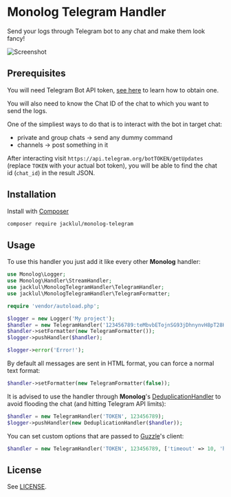 # Monolog Telegram Handler

Send your logs through Telegram bot to any chat and make them look fancy!

![Screenshot](https://i.imgur.com/ISWxisv.jpg)

## Prerequisites

You will need Telegram Bot API token, [see here](https://core.telegram.org/bots#creating-a-new-bot) to learn how to obtain one. 

You will also need to know the Chat ID of the chat to which you want to send the logs.
 
One of the simpliest ways to do that is to interact with the bot in target chat:
- private and group chats -> send any dummy command
- channels -> post something in it

After interacting visit `https://api.telegram.org/botTOKEN/getUpdates` (replace `TOKEN` with your actual bot token), you will be able to find the chat id (`chat_id`) in the result JSON.

## Installation

Install with [Composer](https://github.com/composer/composer)

```bash
composer require jacklul/monolog-telegram
```

## Usage

To use this handler you just add it like every other **Monolog** handler:

```php
use Monolog\Logger;
use Monolog\Handler\StreamHandler;
use jacklul\MonologTelegramHandler\TelegramHandler;
use jacklul\MonologTelegramHandler\TelegramFormatter;

require 'vendor/autoload.php';

$logger = new Logger('My project');
$handler = new TelegramHandler('123456789:teMbvbETojnSG93jDhnynvH8pT28H9TIB1h', 987654321, Logger::ERROR);
$handler->setFormatter(new TelegramFormatter());
$logger->pushHandler($handler);

$logger->error('Error!');
```

By default all messages are sent in HTML format, you can force a normal text format:

```php
$handler->setFormatter(new TelegramFormatter(false));
```

It is advised to use the handler through **Monolog**'s [DeduplicationHandler](https://github.com/Seldaek/monolog/blob/master/src/Monolog/Handler/DeduplicationHandler.php) to avoid flooding the chat (and hitting Telegram API limits):

```php
$handler = new TelegramHandler('TOKEN', 123456789);
$logger->pushHandler(new DeduplicationHandler($handler));
```

You can set custom options that are passed to [Guzzle](https://github.com/guzzle/guzzle)'s client:

```php
$handler = new TelegramHandler('TOKEN', 123456789, ['timeout' => 10, 'handler' => new StreamHandler()]);
```

## License

See [LICENSE](LICENSE).
